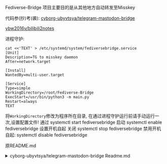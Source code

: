 Fediverse-Bridge 项目主要目的是从其他地方自动转发至Misskey

代码参(抄)考(袭):
[cyborg-ubyvtsya/telegram-mastodon-bridge](https://github.com/cyborg-ubyvtsya/telegram-mastodon-bridge)

[ybw2016v/bilibili2notes](https://github.com/ybw2016v/bilibili2notes)

进程守护:
```
cat <<'TEXT' > /etc/systemd/system/fediversebridge.service
[Unit]
Description=TG to misskey daemon
After=network.target

[Install]
WantedBy=multi-user.target

[Service]
Type=simple
WorkingDirectory=/root/Fediverse-Bridge
ExecStart=/usr/bin/python3 -m main.py
Restart=always
TEXT
```
将`WorkingDirectory`修改为程序所在目录,
在通过进程守护运行前请手动运行一次,设置配置文件!
通过 systemctl start fediversebridge 启动
systemctl enable fediversebridge 设置开机自起
关闭 systemctl stop fediversebridge
禁用开机自起: systemctl disable fediversebridge

原README.md
<details>
  <summary>cyborg-ubyvtsya/telegram-mastodon-bridge Readme.md</summary>
  # Telebridge

![demonstration](https://github.com/cyborg-ubyvtsya/telegram-mastodon-bridge/blob/main/img/demo.gif)

Telegram/Mastodon bot for forwarding messages.

## Usage

- [Create a telegram bot](https://core.telegram.org/bots#3-how-do-i-create-a-bot)
- - Recieve telegram's access token
- [Create a mastodon bot](https://tinysubversions.com/notes/mastodon-bot/)
- - Give it the rights to write statuses
- - Save mastodon's access token
- Subscribe your telegram bot to channel(s) you need
- Install dependencies `pip install -r requirements.txt`
- Launch main.py and follow instructions
- Bot will start forwarding posts

### Limitations

- Only reposts plain text, images, and videos
- Image galleries are published as separate posts

# Телеміст

Телеграм/Мастодон бот, який дописи з тг в мастодон.

## Використання

- [Створіть бота в Телеграм](https://core.telegram.org/bots#3-how-do-i-create-a-bot)
- - Отримайте токен доступу
- [Створіть бота в Мастодон](https://tinysubversions.com/notes/mastodon-bot/)
- - Дайте йому доступ до створення дописів
- - Збережіть токен доступу
- Підпишіть бота на потрібні канали в телеграмі
- Встановіть залежності `pip install -r requirements.txt`
- Відкрийте main.py і змініть видимість постів в `mastodon_visibility = "direct"`
- Запустіть скрипт і слідуйте інструкціям
- Бот почне постити нові дописи з каналу на який він підписаний

### Обмеження

- Підтримуються лише текст, світлини, та відео
- Галереї публікуються в окремих дописах

</details>
